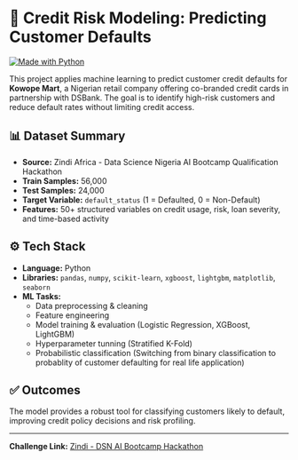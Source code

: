 # 🧠 Credit Risk Modeling: Predicting Customer Defaults 

[![Made with Python](https://img.shields.io/badge/Made%20with-Python-1f425f.svg)](https://www.python.org/)

This project applies machine learning to predict customer credit defaults for **Kowope Mart**, a Nigerian retail company offering co-branded credit cards in partnership with DSBank. The goal is to identify high-risk customers and reduce default rates without limiting credit access.

## 📊 Dataset Summary

- **Source:** Zindi Africa - Data Science Nigeria AI Bootcamp Qualification Hackathon  
- **Train Samples:** 56,000  
- **Test Samples:** 24,000  
- **Target Variable:** `default_status` (1 = Defaulted, 0 = Non-Default)  
- **Features:** 50+ structured variables on credit usage, risk, loan severity, and time-based activity

## ⚙️ Tech Stack

- **Language:** Python  
- **Libraries:** `pandas`, `numpy`, `scikit-learn`, `xgboost`, `lightgbm`, `matplotlib`, `seaborn`  
- **ML Tasks:**  
  - Data preprocessing & cleaning  
  - Feature engineering  
  - Model training & evaluation (Logistic Regression, XGBoost, LightGBM)
  - Hyperparameter tunning (Stratified K-Fold) 
  - Probabilistic classification (Switching from binary classification to probablity of customer defaulting for real life application)

## ✅ Outcomes

The model provides a robust tool for classifying customers likely to default, improving credit policy decisions and risk profiling.

---
**Challenge Link:** [Zindi - DSN AI Bootcamp Hackathon](https://zindi.africa/hackathons/dsn-ai-bootcamp-qualification-hackathon)  
